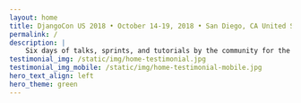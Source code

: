 ```yaml
---
layout: home
title: DjangoCon US 2018 • October 14-19, 2018 • San Diego, CA United States
permalink: /
description: |
    Six days of talks, sprints, and tutorials by the community for the community.
testimonial_img: /static/img/home-testimonial.jpg
testimonial_img_mobile: /static/img/home-testimonial-mobile.jpg
hero_text_align: left
hero_theme: green
---
```

